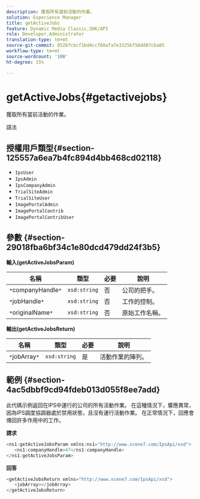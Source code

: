 ```yaml
---
description: 獲取所有當前活動的作業。
solution: Experience Manager
title: getActiveJobs
feature: Dynamic Media Classic,SDK/API
role: Developer,Administrator
translation-type: tm+mt
source-git-commit: 052bfcbcf1bd4ccf60afa7e3325bf58dd07cba85
workflow-type: tm+mt
source-wordcount: '108'
ht-degree: 15%

---
```



# getActiveJobs{#getactivejobs}

獲取所有當前活動的作業。

語法

## 授權用戶類型{#section-125557a6ea7b4fc894d4bb468cd02118}

* `IpsUser`
* `IpsAdmin`
* `IpsCompanyAdmin`
* `TrialSiteAdmin`
* `TrialSiteUser`
* `ImagePortalAdmin`
* `ImagePortalContrib`
* `ImagePortalContribUser`

## 參數 {#section-29018fba6bf34c1e80dcd479dd24f3b5}

**輸入(getActiveJobsParam)**

| 名稱 | 類型 | 必要 | 說明 |
|---|---|---|---|
| `*`companyHandle`*` | `xsd:string` | 否 | 公司的把手。 |
| `*`jobHandle`*` | `xsd:string` | 否 | 工作的控制。 |
| `*`originalName`*` | `xsd:string` | 否 | 原始工作名稱。 |

**輸出(getActiveJobsReturn)**

| 名稱 | 類型 | 必要 | 說明 |
|---|---|---|---|
| `*`jobArray`*` | `xsd:string` | 是 | 活動作業的陣列。 |

## 範例 {#section-4ac5dbbf9cd94fdeb013d055f8ee7add}

此代碼示例返回在IPS中運行的公司的所有活動作業。 在這種情況下，響應異常，因為IPS調度協調器處於禁用狀態，且沒有運行活動作業。 在正常情況下，回應會傳回許多作用中的工作。

**請求**

```java
<ns1:getActiveJobsParam xmlns:ns1="http://www.scene7.com/IpsApi/xsd">
   <ns1:companyHandle>47</ns1:companyHandle>
</ns1:getActiveJobsParam>
```

**回答**

```java
<getActiveJobsReturn xmlns="http://www.scene7.com/IpsApi/xsd">
   <jobArray></jobArray>
</getActiveJobsReturn>
```

